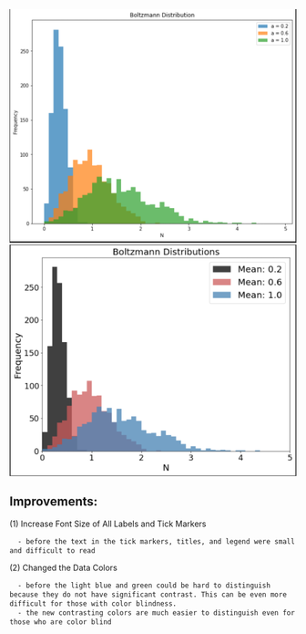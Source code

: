 ![b](before_plot.png)
![a](after_plot.png)

## Improvements:

(1) Increase Font Size of All Labels and Tick Markers
      
      - before the text in the tick markers, titles, and legend were small and difficult to read 
      
(2) Changed the Data Colors
      
      - before the light blue and green could be hard to distinguish because they do not have significant contrast. This can be even more difficult for those with color blindness.
      - the new contrasting colors are much easier to distinguish even for those who are color blind
      
